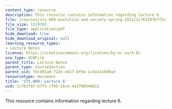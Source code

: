```yaml
---
content_type: resource
description: This resource contains information regarding lecture 6.
file: /courses/sts-009-evolution-and-society-spring-2012/1c763f8fb7f2cf6516ce4a3790540d12_MITSTS_009S12_lec6.pdf
file_size: 1129783
file_type: application/pdf
hide_download: true
hide_download_original: null
learning_resource_types:
- Lecture Notes
license: https://creativecommons.org/licenses/by-nc-sa/4.0/
ocw_type: OCWFile
parent_title: Lecture Notes
parent_type: CourseSection
parent_uid: fbcd01ad-f22e-e817-bf9a-1cda1a19d9ad
resourcetype: Document
title: 'STS.009: Lecture 6'
uid: 1c763f8f-b7f2-cf65-16ce-4a3790540d12
---
```

This resource contains information regarding lecture 6.